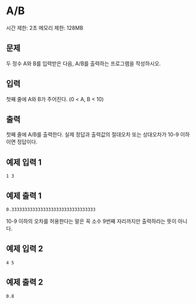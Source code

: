 # A/B

시간 제한: 2초
메모리 제한: 128MB



## 문제

두 정수 A와 B를 입력받은 다음, A/B를 출력하는 프로그램을 작성하시오.



## 입력

첫째 줄에 A와 B가 주어진다. (0 < A, B < 10)



## 출력

첫째 줄에 A/B를 출력한다. 실제 정답과 출력값의 절대오차 또는 상대오차가 10-9 이하이면 정답이다.



## 예제 입력 1 

```input
1 3
```



## 예제 출력 1 

```output
0.33333333333333333333333333333333
```

10-9 이하의 오차를 허용한다는 말은 꼭 소수 9번째 자리까지만 출력하라는 뜻이 아니다.



## 예제 입력 2

```input
4 5
```



## 예제 출력 2

```output
0.8
```